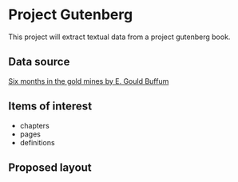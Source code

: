 Project Gutenberg
=================

This project will extract textual data from a project gutenberg book.

## Data source

[Six months in the gold mines by E. Gould Buffum](https://www.gutenberg.org/ebooks/71574)

## Items of interest
* chapters
* pages
* definitions

## Proposed layout
